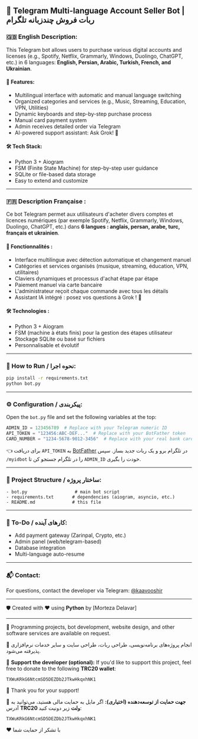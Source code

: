 ## 🤖 Telegram Multi-language Account Seller Bot | ربات فروش چندزبانه تلگرام

### 🇬🇧 English Description:

This Telegram bot allows users to purchase various digital accounts and licenses (e.g., Spotify, Netflix, Grammarly, Windows, Duolingo, ChatGPT, etc.) in 6 languages: **English, Persian, Arabic, Turkish, French, and Ukrainian**.

#### 🚀 Features:

- Multilingual interface with automatic and manual language switching
- Organized categories and services (e.g., Music, Streaming, Education, VPN, Utilities)
- Dynamic keyboards and step-by-step purchase process
- Manual card payment system
- Admin receives detailed order via Telegram
- AI-powered support assistant: Ask Grok! 🧠

#### 🛠️ Tech Stack:

- Python 3 + Aiogram
- FSM (Finite State Machine) for step-by-step user guidance
- SQLite or file-based data storage
- Easy to extend and customize

---

### 🇫🇷 Description Française :

Ce bot Telegram permet aux utilisateurs d'acheter divers comptes et licences numériques (par exemple Spotify, Netflix, Grammarly, Windows, Duolingo, ChatGPT, etc.) dans **6 langues : anglais, persan, arabe, turc, français et ukrainien**.

#### 🚀 Fonctionnalités :

- Interface multilingue avec détection automatique et changement manuel
- Catégories et services organisés (musique, streaming, éducation, VPN, utilitaires)
- Claviers dynamiques et processus d'achat étape par étape
- Paiement manuel via carte bancaire
- L'administrateur reçoit chaque commande avec tous les détails
- Assistant IA intégré : posez vos questions à Grok ! 🧠

#### 🛠️ Technologies :

- Python 3 + Aiogram
- FSM (machine à états finis) pour la gestion des étapes utilisateur
- Stockage SQLite ou basé sur fichiers
- Personnalisable et évolutif

---

### 🧪 How to Run / نحوه اجرا:

```bash
pip install -r requirements.txt
python bot.py
```

---

### ⚙️ Configuration / پیکربندی:

Open the `bot.py` file and set the following variables at the top:

```python
ADMIN_ID = 123456789  # Replace with your Telegram numeric ID
API_TOKEN = "123456:ABC-DEF..."  # Replace with your BotFather token
CARD_NUMBER = "1234-5678-9012-3456"  # Replace with your real bank card number
```

👈 برای دریافت `API_TOKEN` به [BotFather](https://t.me/BotFather) در تلگرام برو و یک ربات جدید بساز. سپس `/myidbot` را در تلگرام جستجو کن تا `ADMIN_ID` خودت را بگیری.

---

### 📂 Project Structure / ساختار پروژه:

```
- bot.py                  # main bot script
- requirements.txt       # dependencies (aiogram, asyncio, etc.)
- README.md              # this file
```

---

### 📌 To-Do / کارهای آینده:

- Add payment gateway (Zarinpal, Crypto, etc.)
- Admin panel (web/telegram-based)
- Database integration
- Multi-language auto-resume

---

### 📬 Contact:

For questions, contact the developer via Telegram: [@kaavooshir](https://t.me/kaavooshir)

---

🛡️ Created with ❤️ using **Python** by [Morteza Delavar]

---

🎯 Programming projects, bot development, website design, and other software services are available on request.

🎯 انجام پروژه‌های برنامه‌نویسی، طراحی ربات، طراحی سایت و سایر خدمات نرم‌افزاری پذیرفته می‌شود.

💸 **Support the developer (optional):**
If you'd like to support this project, feel free to donate to the following **TRC20 wallet**:
```
TXWuKRkG6NtcmSD5DEZDb2JTkwHkqxhNK1
```
🙏 Thank you for your support!

💸 **جهت حمایت از توسعه‌دهنده (اختیاری):**
اگر مایل به حمایت مالی هستید، می‌توانید به آدرس **TRC20 ولت** زیر دونیت کنید:
```
TXWuKRkG6NtcmSD5DEZDb2JTkwHkqxhNK1
```
❤️ با تشکر از حمایت شما

